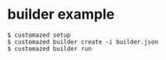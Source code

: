 # builder example

```console
$ customazed setup
$ customazed builder create -i builder.json
$ customazed builder run
```
